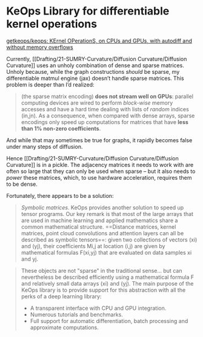 # KeOps Library for differentiable kernel operations

[getkeops/keops: KErnel OPerationS, on CPUs and GPUs, with autodiff and without memory overflows](https://github.com/getkeops/keops)

Currently, [[Drafting/21-SUMRY-Curvature/Diffusion Curvature/Diffusion Curvature]] uses an unholy combination of dense and sparse matrices. Unholy because, while the graph constructions *should* be sparse, my differentiable matmul engine (jax) doesn’t handle sparse matrices. This problem is deeper than I’d realized:

> (the sparse matrix encoding) **does not stream well on GPUs**: parallel computing devices are wired to perform _block-wise_ memory accesses and have a hard time dealing with lists of _random_ indices (in,jn). As a consequence, when compared with dense arrays, sparse encodings only speed up computations for matrices that have **less than 1% non-zero coefficients**.

And while that may sometimes be true for graphs, it rapidly becomes false under many steps of diffusion.

Hence [[Drafting/21-SUMRY-Curvature/Diffusion Curvature/Diffusion Curvature]] is in a pickle. The adjacency matrices it needs to work with are often so large that they can only be used when sparse – but it also needs to *power* these matrices, which, to use hardware acceleration, requires them to be dense.

Fortunately, there appears to be a solution:

> *Symbolic matrices*. KeOps provides another solution to speed up tensor programs. Our key remark is that most of the large arrays that are used in machine learning and applied mathematics share a common mathematical structure. ==Distance matrices, kernel matrices, point cloud convolutions and attention layers can all be described as symbolic tensors==: given two collections of vectors (xi) and (yj), their coefficients Mi,j at location (i,j) are given by mathematical formulas F(xi,yj) that are evaluated on data samples xi and yj. 

> These objects are not "sparse" in the traditional sense… but can nevertheless be described efficiently using a mathematical formula F and relatively small data arrays (xi) and (yj). The main purpose of the KeOps library is to provide support for this abstraction with all the perks of a deep learning library:
> - A transparent interface with CPU and GPU integration.
> - Numerous tutorials and benchmarks.
> - Full support for automatic differentiation, batch processing and approximate computations.



